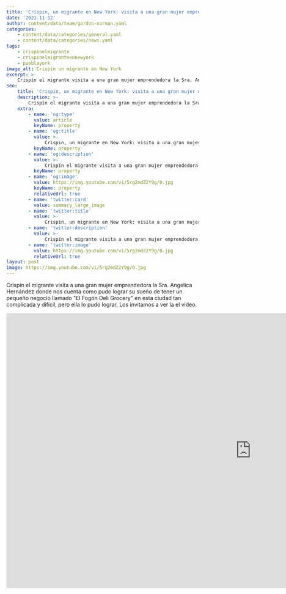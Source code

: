 ```yaml
---
title: 'Crispin, un migrante en New York: visita a una gran mujer emprendedora que nos cuenta como pudo lograr su sueño de tener un pequeño negocio.'
date: '2021-11-12'
author: content/data/team/gordon-norman.yaml
categories:
    - content/data/categories/general.yaml
    - content/data/categories/news.yaml
tags:
    - crispinelmigrante
    - crispinelmigranteennewyork
    - pueblayork
image_alt: Crispín un migrante en New York
excerpt: >-
    Crispín el migrante visita a una gran mujer emprendedora la Sra. Angelica Hernández donde nos cuenta como pudo lograr su sueño de tener un pequeño negocio llamado "El Fogón Deli Grocery" en esta ciudad tan complicada y difícil, pero ella lo pudo lograr, Los invitamos a ver la el video.
seo:
    title: 'Crispin, un migrante en New York: visita a una gran mujer emprendedora que nos cuenta como pudo lograr su sueño de tener un pequeño negocio.'
    description: >-
        Crispín el migrante visita a una gran mujer emprendedora la Sra. Angelica Hernández donde nos cuenta como pudo lograr su sueño de tener un pequeño negocio llamado "El Fogón Deli Grocery" en esta ciudad tan complicada y difícil, pero ella lo pudo lograr, Los invitamos a ver la el video.
    extra:
        - name: 'og:type'
          value: article
          keyName: property
        - name: 'og:title'
          value: >-
              Crispin, un migrante en New York: visita a una gran mujer emprendedora que nos cuenta como pudo lograr su sueño de tener un pequeño negocio.
          keyName: property
        - name: 'og:description'
          value: >-
              Crispín el migrante visita a una gran mujer emprendedora la Sra. Angelica Hernández donde nos cuenta como pudo lograr su sueño de tener un pequeño negocio llamado "El Fogón Deli Grocery" en esta ciudad tan complicada y difícil, pero ella lo pudo lograr, Los invitamos a ver la el video.
          keyName: property
        - name: 'og:image'
          value: https://img.youtube.com/vi/5rg2mdZ2Y9g/0.jpg
          keyName: property
          relativeUrl: true
        - name: 'twitter:card'
          value: summary_large_image
        - name: 'twitter:title'
          value: >-
              Crispin, un migrante en New York: visita a una gran mujer emprendedora que nos cuenta como pudo lograr su sueño de tener un pequeño negocio.
        - name: 'twitter:description'
          value: >-
              Crispín el migrante visita a una gran mujer emprendedora la Sra. Angelica Hernández donde nos cuenta como pudo lograr su sueño de tener un pequeño negocio llamado "El Fogón Deli Grocery" en esta ciudad tan complicada y difícil, pero ella lo pudo lograr, Los invitamos a ver la el video.
        - name: 'twitter:image'
          value: https://img.youtube.com/vi/5rg2mdZ2Y9g/0.jpg
          relativeUrl: true
layout: post
image: https://img.youtube.com/vi/5rg2mdZ2Y9g/0.jpg
---
```


Crispín el migrante visita a una gran mujer emprendedora la Sra. Angelica Hernández donde nos cuenta como pudo lograr su sueño de tener un pequeño negocio llamado "El Fogón Deli Grocery" en esta ciudad tan complicada y difícil, pero ella lo pudo lograr, Los invitamos a ver la el video.

<iframe width="1280" height="720" src="https://www.youtube.com/embed/5rg2mdZ2Y9g" title="YouTube video player" frameborder="0" allow="accelerometer; autoplay; clipboard-write; encrypted-media; gyroscope; picture-in-picture" allowfullscreen></iframe>
